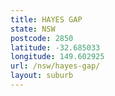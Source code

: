 ```yaml
---
title: HAYES GAP
state: NSW
postcode: 2850
latitude: -32.685033
longitude: 149.602925
url: /nsw/hayes-gap/
layout: suburb
---
```

